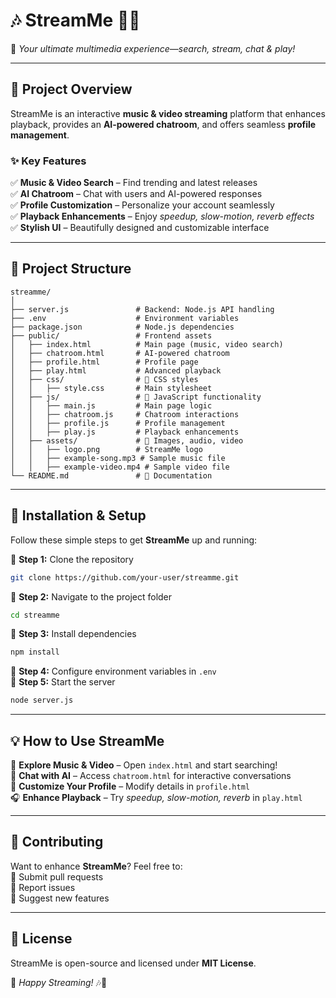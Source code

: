 
# 🎶 **StreamMe** 🎥💬  
🚀 *Your ultimate multimedia experience—search, stream, chat & play!*

---

## 🎨 **Project Overview**  
StreamMe is an interactive **music & video streaming** platform that enhances playback, provides an **AI-powered chatroom**, and offers seamless **profile management**.  

### ✨ **Key Features**
✅ **Music & Video Search** – Find trending and latest releases  
✅ **AI Chatroom** – Chat with users and AI-powered responses  
✅ **Profile Customization** – Personalize your account seamlessly  
✅ **Playback Enhancements** – Enjoy *speedup, slow-motion, reverb effects*  
✅ **Stylish UI** – Beautifully designed and customizable interface  

---

## 📁 **Project Structure**
```plaintext
streamme/
│
├── server.js               # Backend: Node.js API handling
├── .env                    # Environment variables
├── package.json            # Node.js dependencies
├── public/                 # Frontend assets  
│   ├── index.html          # Main page (music, video search)
│   ├── chatroom.html       # AI-powered chatroom  
│   ├── profile.html        # Profile page  
│   ├── play.html           # Advanced playback  
│   ├── css/                # 🎨 CSS styles  
│   │   ├── style.css       # Main stylesheet  
│   ├── js/                 # 🚀 JavaScript functionality  
│   │   ├── main.js         # Main page logic  
│   │   ├── chatroom.js     # Chatroom interactions  
│   │   ├── profile.js      # Profile management  
│   │   ├── play.js         # Playback enhancements  
│   ├── assets/             # 📂 Images, audio, video  
│   │   ├── logo.png        # StreamMe logo  
│   │   ├── example-song.mp3 # Sample music file  
│   │   ├── example-video.mp4 # Sample video file  
└── README.md               # 📜 Documentation  
```

---

## 🚀 **Installation & Setup**  
Follow these simple steps to get **StreamMe** up and running:  

🔹 **Step 1:** Clone the repository  
```bash
git clone https://github.com/your-user/streamme.git
```  
🔹 **Step 2:** Navigate to the project folder  
```bash
cd streamme
```  
🔹 **Step 3:** Install dependencies  
```bash
npm install
```  
🔹 **Step 4:** Configure environment variables in `.env`  
🔹 **Step 5:** Start the server  
```bash
node server.js
```  

---

## 💡 **How to Use StreamMe**
🎵 **Explore Music & Video** – Open `index.html` and start searching!  
💬 **Chat with AI** – Access `chatroom.html` for interactive conversations  
👤 **Customize Your Profile** – Modify details in `profile.html`  
🎧 **Enhance Playback** – Try *speedup, slow-motion, reverb* in `play.html`  

---

## 🤝 **Contributing**  
Want to enhance **StreamMe**? Feel free to:  
🔹 Submit pull requests  
🔹 Report issues  
🔹 Suggest new features  

---

## 📜 **License**  
StreamMe is open-source and licensed under **MIT License**.  

🌟 *Happy Streaming!* 🎶🎥  

